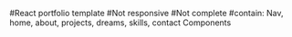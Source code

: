 #React portfolio template 
#Not responsive 
#Not complete
#contain: Nav, home, about, projects, dreams, skills, contact Components 

